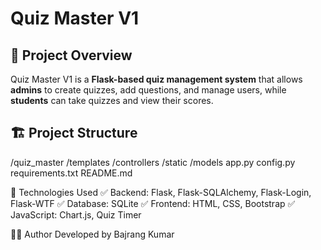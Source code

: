# Quiz Master V1  

## 📖 Project Overview  
Quiz Master V1 is a **Flask-based quiz management system** that allows **admins** to create quizzes, add questions, and manage users, while **students** can take quizzes and view their scores.  

## 🏗️ Project Structure  

/quiz_master
    /templates
    /controllers
    /static
    /models
    app.py
    config.py
    requirements.txt
    README.md



📌 Technologies Used
✅ Backend: Flask, Flask-SQLAlchemy, Flask-Login, Flask-WTF
✅ Database: SQLite
✅ Frontend: HTML, CSS, Bootstrap
✅ JavaScript: Chart.js, Quiz Timer

👨‍💻 Author
Developed by Bajrang Kumar